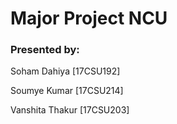# Major Project NCU

### Presented by:

Soham Dahiya [17CSU192]

Soumye Kumar [17CSU214]

Vanshita Thakur [17CSU203]
